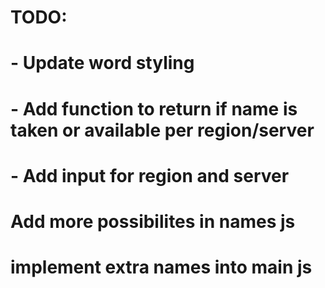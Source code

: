 # TODO: 
# - Update word styling
# - Add function to return if name is taken or available per region/server
# - Add input for region and server
# Add more possibilites in names js
# implement extra names into main js